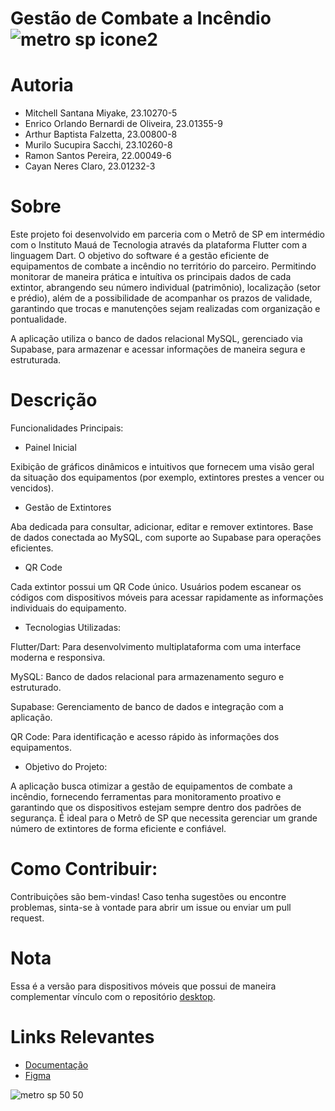 # Gestão de Combate a Incêndio ![metro sp icone2](https://github.com/user-attachments/assets/01549148-12b5-47f4-b927-3b46dd23880b)

# Autoria
- Mitchell Santana Miyake, 23.10270-5 
- Enrico Orlando Bernardi de Oliveira, 23.01355-9 
- Arthur Baptista Falzetta, 23.00800-8 
- Murilo Sucupira Sacchi, 23.10260-8 
- Ramon Santos Pereira, 22.00049-6 
- Cayan Neres Claro, 23.01232-3 

# Sobre
Este projeto foi desenvolvido em parceria com o Metrô de SP em intermédio com o Instituto Mauá de Tecnologia através da plataforma Flutter com a linguagem Dart. O objetivo do software é a gestão eficiente de equipamentos de combate a incêndio no território do parceiro. Permitindo monitorar de maneira prática e intuítiva os principais dados de cada extintor, abrangendo seu número individual (patrimônio), localização (setor e prédio), além de a possibilidade de acompanhar os prazos de validade, garantindo que trocas e manutenções sejam realizadas com organização e pontualidade.

A aplicação utiliza o banco de dados relacional MySQL, gerenciado via Supabase, para armazenar e acessar informações de maneira segura e estruturada.

# Descrição
Funcionalidades Principais:

- Painel Inicial
  
Exibição de gráficos dinâmicos e intuitivos que fornecem uma visão geral da situação dos equipamentos (por exemplo, extintores prestes a vencer ou vencidos).


- Gestão de Extintores
  
Aba dedicada para consultar, adicionar, editar e remover extintores.
Base de dados conectada ao MySQL, com suporte ao Supabase para operações eficientes.


- QR Code
  
Cada extintor possui um QR Code único.
Usuários podem escanear os códigos com dispositivos móveis para acessar rapidamente as informações individuais do equipamento.


- Tecnologias Utilizadas:
  
Flutter/Dart: Para desenvolvimento multiplataforma com uma interface moderna e responsiva.

MySQL: Banco de dados relacional para armazenamento seguro e estruturado.

Supabase: Gerenciamento de banco de dados e integração com a aplicação.

QR Code: Para identificação e acesso rápido às informações dos equipamentos.

- Objetivo do Projeto:
  
A aplicação busca otimizar a gestão de equipamentos de combate a incêndio, fornecendo ferramentas para monitoramento proativo e garantindo que os dispositivos estejam sempre dentro dos padrões de segurança. É ideal para o Metrô de SP que necessita gerenciar um grande número de extintores de forma eficiente e confiável.

# Como Contribuir:
Contribuições são bem-vindas! Caso tenha sugestões ou encontre problemas, sinta-se à vontade para abrir um issue ou enviar um pull request.

# Nota
Essa é a versão para dispositivos móveis que possui de maneira complementar vínculo com o repositório [desktop](https://github.com/murilosacchi/projeto_integrador_3s).

# Links Relevantes
- [Documentação](https://mauabr-my.sharepoint.com/:w:/g/personal/22_00049-6_maua_br/EQwqUZU0zPVJlipYw2JiU8MBRA7FCh24GRNLXQw_R7qu_Q?e=71dwMk)
- [Figma](https://www.figma.com/design/jNDJQ6jvcmyRAn8YvjeCc4/PI---Metro?node-id=78-81&t=wYoA5JxwjsheBRtk-1)


![metro sp 50 50](https://github.com/user-attachments/assets/75170002-b18f-49ee-8caa-ba65e6eef623) 
